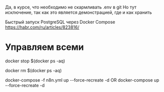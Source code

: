 Да, в курсе, что необходимо не скармливать .env в git
Но тут исключение, так как это является демонстрацией, где и как хранить


Быстрый запуск PostgreSQL через Docker Compose
https://habr.com/ru/articles/823816/


# Управляем всеми

docker stop $(docker ps -aq)

docker rm $(docker ps -aq)

docker-compose -f n8n.yml up --force-recreate -d
OR
docker-compose  up --force-recreate -d

